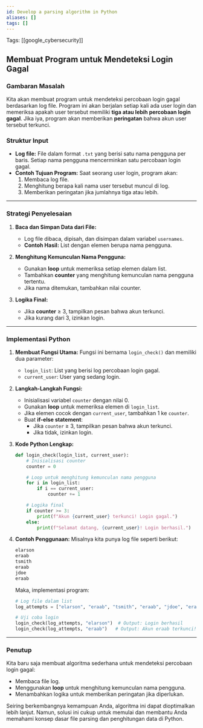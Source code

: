```yaml
---
id: Develop a parsing algorithm in Python
aliases: []
tags: []
---
```


Tags: [[google_cybersecurity]]

## Membuat Program untuk Mendeteksi Login Gagal

### Gambaran Masalah

Kita akan membuat program untuk mendeteksi percobaan login gagal berdasarkan log file. Program ini akan berjalan setiap kali ada user login dan memeriksa apakah user tersebut memiliki **tiga atau lebih percobaan login gagal**. Jika iya, program akan memberikan **peringatan** bahwa akun user tersebut terkunci.

### Struktur Input

- **Log file:** File dalam format `.txt` yang berisi satu nama pengguna per baris. Setiap nama pengguna mencerminkan satu percobaan login gagal.
- **Contoh Tujuan Program:** Saat seorang user login, program akan:
  1. Membaca log file.
  2. Menghitung berapa kali nama user tersebut muncul di log.
  3. Memberikan peringatan jika jumlahnya tiga atau lebih.

---

### Strategi Penyelesaian

1. **Baca dan Simpan Data dari File:**

   - Log file dibaca, dipisah, dan disimpan dalam variabel `usernames`.
   - **Contoh Hasil:** List dengan elemen berupa nama pengguna.

2. **Menghitung Kemunculan Nama Pengguna:**

   - Gunakan **loop** untuk memeriksa setiap elemen dalam list.
   - Tambahkan **counter** yang menghitung kemunculan nama pengguna tertentu.
   - Jika nama ditemukan, tambahkan nilai counter.

3. **Logika Final:**
   - Jika **counter** ≥ 3, tampilkan pesan bahwa akun terkunci.
   - Jika kurang dari 3, izinkan login.

---

### Implementasi Python

1. **Membuat Fungsi Utama:**
   Fungsi ini bernama `login_check()` dan memiliki dua parameter:

   - `login_list`: List yang berisi log percobaan login gagal.
   - `current_user`: User yang sedang login.

2. **Langkah-Langkah Fungsi:**

   - Inisialisasi variabel `counter` dengan nilai 0.
   - Gunakan **loop** untuk memeriksa elemen di `login_list`.
   - Jika elemen cocok dengan `current_user`, tambahkan 1 ke `counter`.
   - Buat **if-else statement**:
     - Jika `counter` ≥ 3, tampilkan pesan bahwa akun terkunci.
     - Jika tidak, izinkan login.

3. **Kode Python Lengkap:**

   ```python
   def login_check(login_list, current_user):
       # Inisialisasi counter
       counter = 0

       # Loop untuk menghitung kemunculan nama pengguna
       for i in login_list:
           if i == current_user:
               counter += 1

       # Logika final
       if counter >= 3:
           print(f"Akun {current_user} terkunci! Login gagal.")
       else:
           print(f"Selamat datang, {current_user}! Login berhasil.")
   ```

4. **Contoh Penggunaan:**
   Misalnya kita punya log file seperti berikut:

   ```txt
   elarson
   eraab
   tsmith
   eraab
   jdoe
   eraab
   ```

   Maka, implementasi program:

   ```python
   # Log file dalam list
   log_attempts = ["elarson", "eraab", "tsmith", "eraab", "jdoe", "eraab"]

   # Uji coba login
   login_check(log_attempts, "elarson")  # Output: Login berhasil
   login_check(log_attempts, "eraab")   # Output: Akun eraab terkunci! Login gagal.
   ```

---

### Penutup

Kita baru saja membuat algoritma sederhana untuk mendeteksi percobaan login gagal:

- Membaca file log.
- Menggunakan **loop** untuk menghitung kemunculan nama pengguna.
- Menambahkan logika untuk memberikan peringatan jika diperlukan.

Seiring berkembangnya kemampuan Anda, algoritma ini dapat dioptimalkan lebih lanjut. Namun, solusi ini cukup untuk memulai dan membantu Anda memahami konsep dasar file parsing dan penghitungan data di Python.
